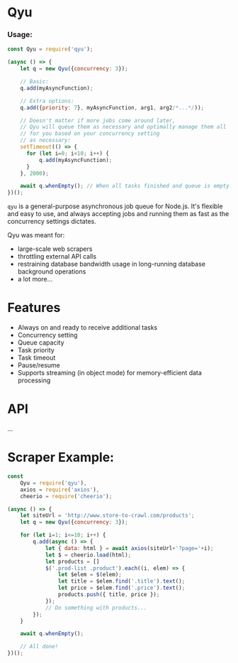 # Qyu


### Usage:

```javascript
const Qyu = require('qyu');

(async () => {
    let q = new Qyu({concurrency: 3});

    // Basic:
    q.add(myAsyncFunction);

    // Extra options:
    q.add({priority: 7}, myAsyncFunction, arg1, arg2/*...*/));

    // Doesn't matter if more jobs come around later,
    // Qyu will queue them as necessary and optimally manage them all
    // for you based on your concurrency setting
    // as necessary:
    setTimeout(() => {
      for (let i=0; i<10; i++) {
          q.add(myAsyncFunction);
      }
    }, 2000);

    await q.whenEmpty(); // When all tasks finished and queue is empty...
})();

```


`qyu` is a general-purpose asynchronous job queue for Node.js. It's flexible and easy to use, and always accepting jobs and running them as fast as the concurrency settings dictates.

Qyu was meant for:
- large-scale web scrapers
- throttling external API calls
- restraining database bandwidth usage in long-running database background operations
- a lot more...

# Features

- Always on and ready to receive additional tasks
- Concurrency setting
- Queue capacity
- Task priority
- Task timeout
- Pause/resume
- Supports streaming (in object mode) for memory-efficient data processing

# API
...

# Scraper Example:

```javascript
const
    Qyu = require('qyu'),
    axios = require('axios'),
    cheerio = require('cheerio');

(async () => {
    let siteUrl = 'http://www.store-to-crawl.com/products';
    let q = new Qyu({concurrency: 3});

    for (let i=1; i<=10; i++) {
        q.add(async () => {
            let { data: html } = await axios(siteUrl+'?page='+i);
            let $ = cheerio.load(html);
            let products = []
            $('.prod-list .product').each((i, elem) => {
                let $elem = $(elem);
                let title = $elem.find('.title').text();
                let price = $elem.find('.price').text();
                products.push({ title, price });
            });
            // Do something with products...
        });
    }

    await q.whenEmpty();

    // All done!
})();
```
